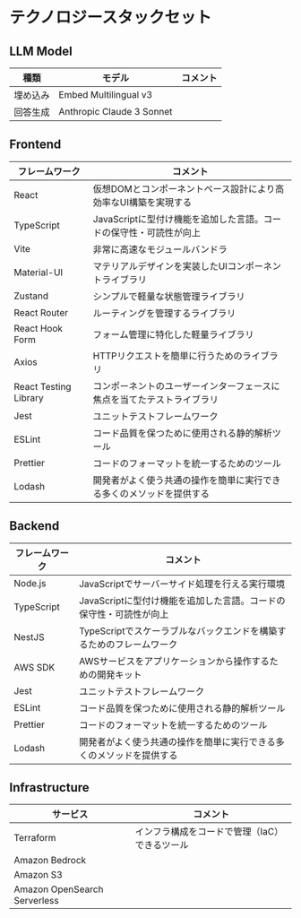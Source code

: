 # テクノロジースタックセット

## LLM Model

| 種類     | モデル                    | コメント |
| -------- | ------------------------- | -------- |
| 埋め込み | Embed Multilingual v3     |
| 回答生成 | Anthropic Claude 3 Sonnet |

## Frontend

| フレームワーク        | コメント                                                               |
| --------------------- | ---------------------------------------------------------------------- |
| React                 | 仮想DOMとコンポーネントベース設計により高効率なUI構築を実現する        |
| TypeScript            | JavaScriptに型付け機能を追加した言語。コードの保守性・可読性が向上     |
| Vite                  | 非常に高速なモジュールバンドラ                                         |
| Material-UI           | マテリアルデザインを実装したUIコンポーネントライブラリ                 |
| Zustand               | シンプルで軽量な状態管理ライブラリ                                     |
| React Router          | ルーティングを管理するライブラリ                                       |
| React Hook Form       | フォーム管理に特化した軽量ライブラリ                                   |
| Axios                 | HTTPリクエストを簡単に行うためのライブラリ                             |
| React Testing Library | コンポーネントのユーザーインターフェースに焦点を当てたテストライブラリ |
| Jest                  | ユニットテストフレームワーク                                           |
| ESLint                | コード品質を保つために使用される静的解析ツール                         |
| Prettier              | コードのフォーマットを統一するためのツール                             |
| Lodash                | 開発者がよく使う共通の操作を簡単に実行できる多くのメソッドを提供する   |

## Backend

| フレームワーク | コメント                                                             |
| -------------- | -------------------------------------------------------------------- |
| Node.js        | JavaScriptでサーバーサイド処理を行える実行環境                       |
| TypeScript     | JavaScriptに型付け機能を追加した言語。コードの保守性・可読性が向上   |
| NestJS         | TypeScriptでスケーラブルなバックエンドを構築するためのフレームワーク |
| AWS SDK        | AWSサービスをアプリケーションから操作するための開発キット            |
| Jest           | ユニットテストフレームワーク                                         |
| ESLint         | コード品質を保つために使用される静的解析ツール                       |
| Prettier       | コードのフォーマットを統一するためのツール                           |
| Lodash         | 開発者がよく使う共通の操作を簡単に実行できる多くのメソッドを提供する |

## Infrastructure

| サービス                     | コメント                                      |
| ---------------------------- | --------------------------------------------- |
| Terraform                    | インフラ構成をコードで管理（IaC）できるツール |
| Amazon Bedrock               |                                               |
| Amazon S3                    |                                               |
| Amazon OpenSearch Serverless |                                               |
